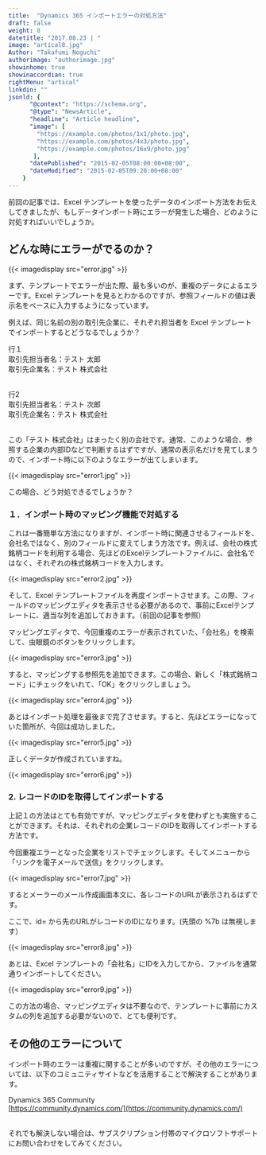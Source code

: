 ```yaml
---
title:  "Dynamics 365 インポートエラーの対処方法"
draft: false
weight: 8
datetitle: "2017.08.23 | "
image: "artical8.jpg"
Author: "Takafumi Noguchi"
authorimage: "authorimage.jpg"
showinhome: true
showinaccordian: true
rightMenu: "artical"
linkdin: ""
jsonld: {
      "@context": "https://schema.org",
      "@type": "NewsArticle",
      "headline": "Article headline",
      "image": [
        "https://example.com/photos/1x1/photo.jpg",
        "https://example.com/photos/4x3/photo.jpg",
        "https://example.com/photos/16x9/photo.jpg"
       ],
      "datePublished": "2015-02-05T08:00:00+08:00",
      "dateModified": "2015-02-05T09:20:00+08:00"
    }
---
```

<!-- Intro  -->
前回の記事では、Excel テンプレートを使ったデータのインポート方法をお伝えしてきましたが、もしデータインポート時にエラーが発生した場合、どのように対処すればいいでしょうか。


## どんな時にエラーがでるのか？
<!-- Image= error.jpg -->
{{< imagedisplay src="error.jpg" >}}

まず、テンプレートでエラーが出た際、最も多いのが、重複のデータによるエラーです。Excel テンプレートを見るとわかるのですが、参照フィールドの値は表示名をベースに入力するようになっています。

 

例えば、同じ名前の別の取引先企業に、それぞれ担当者を Excel テンプレートでインポートするとどうなるでしょうか？

行１     
取引先担当者名：テスト 太郎    
取引先企業名：テスト 株式会社      
&nbsp;


行2    
取引先担当者名：テスト 次郎     
取引先企業名：テスト 株式会社      
&nbsp;


この「テスト 株式会社」はまったく別の会社です。通常、このような場合、参照する企業の内部IDなどで判断するはずですが、通常の表示名だけを見てしまうので、インポート時に以下のようなエラーが出てしまいます。

<!-- Image= error1.jpg -->
{{< imagedisplay src="error1.jpg" >}}

この場合、どう対処できるでしょうか？

### １．インポート時のマッピング機能で対処する
これは一番簡単な方法になりますが、インポート時に関連させるフィールドを、会社名ではなく、別のフィールドに変えてしまう方法です。例えば、会社の株式銘柄コードを利用する場合、先ほどのExcelテンプレートファイルに、会社名ではなく、それぞれの株式銘柄コードを入力します。
<!-- Image= error2.jpg -->
{{< imagedisplay src="error2.jpg" >}}


そして、Excel テンプレートファイルを再度インポートさせます。この際、フィールドのマッピングエディタを表示させる必要があるので、事前にExcelテンプレートに、適当な列を追加しておきます。（前回の記事を参照）

マッピングエディタで、今回重複のエラーが表示されていた、「会社名」を検索して、虫眼鏡のボタンをクリックします。
<!-- Image= error3.jpg -->
{{< imagedisplay src="error3.jpg" >}}



すると、マッピングする参照先を追加できます。この場合、新しく「株式銘柄コード」にチェックをいれて、「OK」をクリックしましょう。
<!-- Image= error4.jpg -->
{{< imagedisplay src="error4.jpg" >}}

あとはインポート処理を最後まで完了させます。すると、先ほどエラーになっていた箇所が、今回は成功しました。
<!-- Image= error5.jpg -->
{{< imagedisplay src="error5.jpg" >}}


正しくデータが作成されていますね。
<!-- Image= error6.jpg -->
{{< imagedisplay src="error6.jpg" >}}


### 2. レコードのIDを取得してインポートする
上記１の方法はとても有効ですが、マッピングエディタを使わずとも実施することができます。それは、それぞれの企業レコードのIDを取得してインポートする方法です。

今回重複エラーとなった企業をリストでチェックします。そしてメニューから「リンクを電子メールで送信」をクリックします。
<!-- Image= error7.jpg -->
{{< imagedisplay src="error7.jpg" >}}

するとメーラーのメール作成画面本文に、各レコードのURLが表示されるはずです。

ここで、id= から先のURLがレコードのIDになります。(先頭の %7b は無視します）

<!-- Image= error8.jpg -->
{{< imagedisplay src="error8.jpg" >}}


あとは、Excel テンプレートの「会社名」にIDを入力してから、ファイルを通常通りインポートしてください。
<!-- Image= error9.jpg -->
{{< imagedisplay src="error9.jpg" >}}

この方法の場合、マッピングエディタは不要なので、テンプレートに事前にカスタムの列を追加する必要がないので、とても便利です。

## その他のエラーについて
インポート時のエラーは重複に関することが多いのですが、その他のエラーについては、以下のコミュニティサイトなどを活用することで解決することがあります。

Dynamics 365 Community     
[https://community.dynamics.com/](https://community.dynamics.com/)   
&nbsp;

それでも解決しない場合は、サブスクリプション付帯のマイクロソフトサポートにお問い合わせをしてみてください。     
&nbsp;